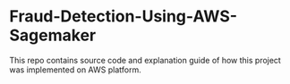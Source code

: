 # Fraud-Detection-Using-AWS-Sagemaker
This repo contains source code and explanation guide of how this project was implemented on AWS platform.
